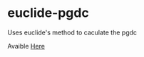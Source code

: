 # euclide-pgdc
Uses euclide's method to caculate the pgdc

Avaible <a href="https://www.morisinc.net/pgdc/">Here</a>
